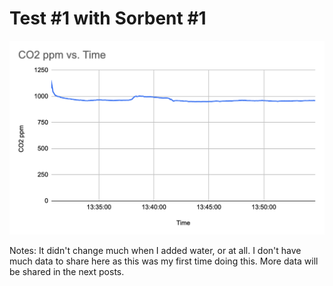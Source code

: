 # Test #1 with Sorbent #1

![](<../assets/Screenshot 2023-08-28 at 7.10.17 AM.png>)

Notes: It didn't change much when I added water, or at all. I don't have much data to share here as this was my first time doing this. More data will be shared in the next posts.
